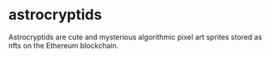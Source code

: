 # astrocryptids
Astrocryptids are cute and mysterious algorithmic pixel art sprites stored as nfts on the Ethereum blockchain. 
